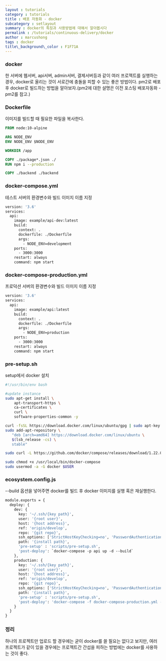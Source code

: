 ```yaml
---
layout : tutorials
category : tutorials
title : 배포 자동화 - docker
subcategory : setlayout
summary : docker의 특징과 사용방법에 대해서 알아봅시다
permalink : /tutorials/continuous-delivery/docker
author : marcushong
tags : docker
title\_background\_color : F1F71A
---
```


### docker
한 서버에 웹서버, api서버, admin서버, 결제서버등과 같이 여러 프로젝트를 실행하는 경우, docker로 올리는 것이 서로간에 충돌을 피할 수 있는 좋은 방법이다.
pm2로 배포 후 docker로 빌드하는 방법을 알아보자.(pm2에 대한 설명은 이전 포스팅 배포자동화 - pm2를 참고.)

### Dockerfile
이미지를 빌드할 때 필요한 파일을 복사한다.

```dockerfile
FROM node:10-alpine

ARG NODE_ENV
ENV NODE_ENV $NODE_ENV

WORKDIR /app

COPY ./package*.json ./
RUN npm i --production

COPY ./backend ./backend
```

### docker-compose.yml
테스트 서버의 환경변수와 빌드 이미지 이름 지정

```dockerfile
version: '3.6'
services:
  api:
    image: example/api-dev:latest
    build:
      context: .
      dockerfile: ./Dockerfile
      args:
        - NODE_ENV=development
    ports:
      - 3000:3000
    restart: always
    command: npm start
```

### docker-compose-production.yml
프로덕션 서버의 환경변수와 빌드 이미지 이름 지정

```dockerfile
version: '3.6'
services:
  api:
    image: example/api:latest
    build:
      context: .
      dockerfile: ./Dockerfile
      args:
        - NODE_ENV=production
    ports:
      - 3000:3000
    restart: always
    command: npm start
```

### pre-setup.sh
setup에서 docker 설치

```sh
#!/usr/bin/env bash

#update instance
sudo apt-get install \
    apt-transport-https \
    ca-certificates \
    curl \
    software-properties-common -y

curl -fsSL https://download.docker.com/linux/ubuntu/gpg | sudo apt-key add -
sudo add-apt-repository \
   "deb [arch=amd64] https://download.docker.com/linux/ubuntu \
   $(lsb_release -cs) \
   stable"

sudo curl -L https://github.com/docker/compose/releases/download/1.22.0/docker-compose-$(uname -s)-$(uname -m) -o /usr/local/bin/docker-compose

sudo chmod +x /usr/local/bin/docker-compose
sudo usermod -a -G docker $USER
```

### ecosystem.config.js
--build 옵션을 넣어주면 docker를 빌드 후 docker 이미지를 실행 혹은 재실행한다.

```dockerfile
module.exports = {
  deploy: {
    dev: {
      key: '~/.ssh/{key path}',
      user: '{root user}',
      host: '{host address}',
      ref: 'origin/develop',
      repo: '{git repo}',
      ssh_options: ['StrictHostKeyChecking=no', 'PasswordAuthentication=no', 'ForwardAgent=yes'],
      path: '{install path}',
      'pre-setup' : 'scripts/pre-setup.sh',
      'post-deploy': `docker-compose -p api up -d --build`
    },
    production: {
      key: '~/.ssh/{key path}',
      user: '{root user}',
      host: '{host address}',
      ref: 'origin/develop',
      repo: '{git repo}',
      ssh_options: ['StrictHostKeyChecking=no', 'PasswordAuthentication=no', 'ForwardAgent=yes'],
      path: '{install path}',
      'pre-setup' : 'scripts/pre-setup.sh',
      'post-deploy': 'docker-compose -f docker-compose-production.yml -p api up -d --build'
    }
  }
}

```

### 정리
하나의 프로젝트만 업로드 할 경우에는 굳이 docker를 쓸 필요는 없다고 보지만, 
여러 프로젝트가 같이 있을 경우에는 프로젝트간 간섭을 피하는 방법에는 docker를 사용하는 것이 좋다.
